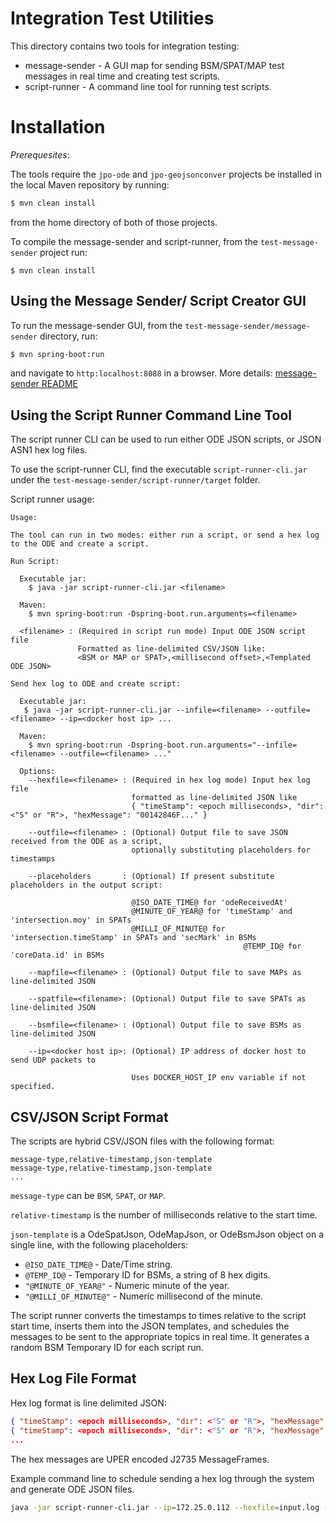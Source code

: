 # Integration Test Utilities
This directory contains two tools for integration testing:
* message-sender - A GUI map for sending BSM/SPAT/MAP test messages in real time and creating test scripts.
* script-runner - A command line tool for running test scripts.

# Installation
_Prerequesites_:

The tools require the `jpo-ode` and `jpo-geojsonconver` projects be installed in the local Maven repository by running:
```bash
$ mvn clean install
```
from the home directory of both of those projects.

To compile the message-sender and script-runner, from the `test-message-sender` project run:
```
$ mvn clean install
```

## Using the Message Sender/ Script Creator GUI

To run the message-sender GUI, from the `test-message-sender/message-sender` directory, run:
```bash
$ mvn spring-boot:run
```

and navigate to `http:localhost:8088` in a browser.  More details: [message-sender README](message-sender/README.md)

## Using the Script Runner Command Line Tool

The script runner CLI can be used to run either ODE JSON scripts, or JSON ASN1 hex log files.

To use the script-runner CLI, find the executable `script-runner-cli.jar` under the `test-message-sender/script-runner/target` folder.

Script runner usage:
```
Usage:

The tool can run in two modes: either run a script, or send a hex log to the ODE and create a script.

Run Script:

  Executable jar:
    $ java -jar script-runner-cli.jar <filename>

  Maven:
    $ mvn spring-boot:run -Dspring-boot.run.arguments=<filename>

  <filename> : (Required in script run mode) Input ODE JSON script file
               Formatted as line-delimited CSV/JSON like:
               <BSM or MAP or SPAT>,<millisecond offset>,<Templated ODE JSON>

Send hex log to ODE and create script:

  Executable jar:
   $ java -jar script-runner-cli.jar --infile=<filename> --outfile=<filename> --ip=<docker host ip> ...

  Maven:
    $ mvn spring-boot:run -Dspring-boot.run.arguments="--infile=<filename> --outfile=<filename> ..."

  Options:
    --hexfile=<filename> : (Required in hex log mode) Input hex log file
                           formatted as line-delimited JSON like
                           { "timeStamp": <epoch milliseconds>, "dir": <"S" or "R">, "hexMessage": "00142846F..." }

    --outfile=<filename> : (Optional) Output file to save JSON received from the ODE as a script,
                           optionally substituting placeholders for timestamps

    --placeholders       : (Optional) If present substitute placeholders in the output script:

                           @ISO_DATE_TIME@ for 'odeReceivedAt'
                           @MINUTE_OF_YEAR@ for 'timeStamp' and 'intersection.moy' in SPATs
                           @MILLI_OF_MINUTE@ for 'intersection.timeStamp' in SPATs and 'secMark' in BSMs
                                                    @TEMP_ID@ for 'coreData.id' in BSMs

    --mapfile=<filename> : (Optional) Output file to save MAPs as line-delimited JSON

    --spatfile=<filename>: (Optional) Output file to save SPATs as line-delimited JSON

    --bsmfile=<filename> : (Optional) Output file to save BSMs as line-delimited JSON

    --ip=<docker host ip>: (Optional) IP address of docker host to send UDP packets to

                           Uses DOCKER_HOST_IP env variable if not specified.

```

## CSV/JSON Script Format

The scripts are hybrid CSV/JSON files with the following format:
```
message-type,relative-timestamp,json-template
message-type,relative-timestamp,json-template
...
```

`message-type` can be `BSM`, `SPAT`, or `MAP`.

`relative-timestamp` is the number of milliseconds relative to the start time.

`json-template` is a OdeSpatJson, OdeMapJson, or OdeBsmJson object on a single line, with the following placeholders:

* `@ISO_DATE_TIME@` - Date/Time string.
* `@TEMP_ID@` - Temporary ID for BSMs, a string of 8 hex digits.
* `"@MINUTE_OF_YEAR@"` - Numeric minute of the year.
* `"@MILLI_OF_MINUTE@"` - Numeric millisecond of the minute.


The script runner converts the timestamps to times relative to the script start time, inserts them into the JSON templates, and schedules the messages to be sent to the appropriate topics in real time.  It generates a random BSM Temporary ID for each script run.

## Hex Log File Format

Hex log format is line delimited JSON:

```json
{ "timeStamp": <epoch milliseconds>, "dir": <"S" or "R">, "hexMessage": "00142846F..." }
{ "timeStamp": <epoch milliseconds>, "dir": <"S" or "R">, "hexMessage": "00142846F..." }
...
```

The hex messages are UPER encoded J2735 MessageFrames.

Example command line to schedule sending a hex log through the system and generate ODE JSON files.

```bash
java -jar script-runner-cli.jar --ip=172.25.0.112 --hexfile=input.log --outfile=output.csv --delay=60000 --placeholders --mapfile=map.jsonl --spatfile=spat.jsonl --bsmfile=bsm.jsonl
```
